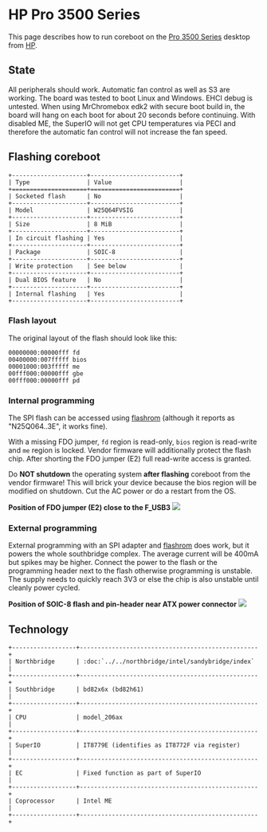 # HP Pro 3500 Series

This page describes how to run coreboot on the [Pro 3500 Series]
desktop from [HP].

## State

All peripherals should work. Automatic fan control as well as S3 are
working. The board was tested to boot Linux and Windows. EHCI debug
is untested. When using MrChromebox edk2 with secure boot build in, the
board will hang on each boot for about 20 seconds before continuing.
With disabled ME, the SuperIO will not get CPU temperatures via PECI and
therefore the automatic fan control will not increase the fan speed.

## Flashing coreboot

```{eval-rst}
+---------------------+-------------------------+
| Type                | Value                   |
+=====================+=========================+
| Socketed flash      | No                      |
+---------------------+-------------------------+
| Model               | W25Q64FVSIG             |
+---------------------+-------------------------+
| Size                | 8 MiB                   |
+---------------------+-------------------------+
| In circuit flashing | Yes                     |
+---------------------+-------------------------+
| Package             | SOIC-8                  |
+---------------------+-------------------------+
| Write protection    | See below               |
+---------------------+-------------------------+
| Dual BIOS feature   | No                      |
+---------------------+-------------------------+
| Internal flashing   | Yes                     |
+---------------------+-------------------------+
```

### Flash layout
The original layout of the flash should look like this:
```
00000000:00000fff fd
00400000:007fffff bios
00001000:003fffff me
00fff000:00000fff gbe
00fff000:00000fff pd
```

### Internal programming

The SPI flash can be accessed using [flashrom] (although it reports as
"N25Q064..3E", it works fine).

With a missing FDO jumper, `fd` region is read-only, `bios` region is
read-write and `me` region is locked. Vendor firmware will additionally
protect the flash chip. After shorting the FDO jumper (E2) full
read-write access is granted.

Do **NOT shutdown** the operating system **after flashing** coreboot
from the vendor firmware! This will brick your device because the bios
region will be modified on shutdown. Cut the AC power or do a restart
from the OS.

**Position of FDO jumper (E2) close to the F_USB3**
![][pro_3500_jumper]

[pro_3500_jumper]: pro_3500_series_jumper.avif

### External programming

External programming with an SPI adapter and [flashrom] does work, but
it powers the whole southbridge complex. The average current will be
400mA but spikes may be higher. Connect the power to the flash or the
programming header next to the flash otherwise programming is unstable.
The supply needs to quickly reach 3V3 or else the chip is also unstable
until cleanly power cycled.

**Position of SOIC-8 flash and pin-header near ATX power connector**
![][pro_3500_flash]

[pro_3500_flash]: pro_3500_series_flash.avif

## Technology

```{eval-rst}
+------------------+--------------------------------------------------+
| Northbridge      | :doc:`../../northbridge/intel/sandybridge/index` |
+------------------+--------------------------------------------------+
| Southbridge      | bd82x6x (bd82h61)                                |
+------------------+--------------------------------------------------+
| CPU              | model_206ax                                      |
+------------------+--------------------------------------------------+
| SuperIO          | IT8779E (identifies as IT8772F via register)     |
+------------------+--------------------------------------------------+
| EC               | Fixed function as part of SuperIO                |
+------------------+--------------------------------------------------+
| Coprocessor      | Intel ME                                         |
+------------------+--------------------------------------------------+
```

[Pro 3500 Series]: https://support.hp.com/us-en/document/c03364089
[HP]: https://www.hp.com/
[flashrom]: https://flashrom.org/Flashrom
